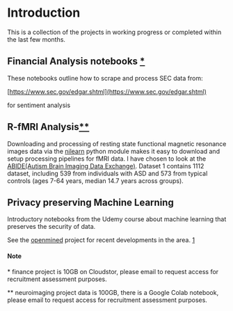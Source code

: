 #  Introduction

This is a collection of the projects in working progress or completed within the last few months.

## Financial Analysis notebooks </sup>[*](#Note)</sup>

These notebooks outline how to scrape and process SEC data from:

[https://www.sec.gov/edgar.shtml](https://www.sec.gov/edgar.shtml)

for sentiment analysis 

## R-fMRI Analysis</sup>[**](#Note)</sup>

Downloading and processing of resting state functional magnetic resonance images data via the [nilearn](https://nilearn.github.io/) python module makes it easy to download and setup processing pipelines for fMRI data. I have chosen to look at the [ABIDE(Autism Brain Imaging Data Exchange)](https://github.com/OpenXAIProject/Preprocessed_ABIDE_Dataset). Dataset 1 contains 1112 dataset, including 539 from individuals with ASD and 573 from typical controls (ages 7-64 years, median 14.7 years across groups).  

##  Privacy preserving Machine Learning

Introductory notebooks from the Udemy course about machine learning that preserves the security of data.

See the
[openmined](https://www.openmined.org/)
project for recent developments in the area.
</sup>[1](https://arxiv.org/abs/1811.04017)</sup>


#### Note
\* finance project is 10GB on Cloudstor, please email to request access for recruitment assessment purposes.

\*\* neuroimaging project data is 100GB, there is a Google Colab notebook, please email to request access for recruitment assessment purposes.
